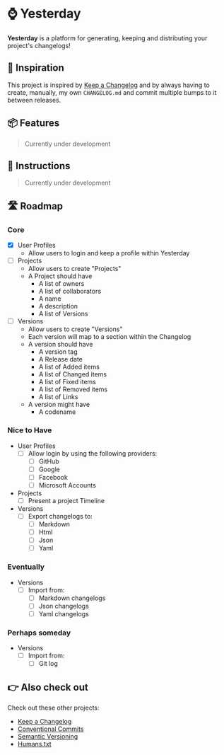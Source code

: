 # ⌚ Yesterday

**Yesterday** is a platform for generating, keeping and distributing your project's changelogs!

## 💭 Inspiration

This project is inspired by [Keep a Changelog](https://keepachangelog.com/en/1.0.0/) and by always having to create, manually, my own `CHANGELOG.md` and commit multiple bumps to it between releases.

## 📦 Features

> Currently under development

## 🔧 Instructions

> Currently under development

## 🛣 Roadmap

### Core

+ [X] User Profiles
  + Allow users to login and keep a profile within Yesterday
+ [ ] Projects
  + Allow users to create "Projects"
  + A Project should have
    + A list of owners
    + A list of collaborators
    + A name
    + A description
    + A list of Versions
+ [ ] Versions
  + Allow users to create "Versions"
  + Each version will map to a section within the Changelog
  + A version should have
    + A version tag
    + A Release date
    + A list of Added items
    + A list of Changed items
    + A list of Fixed items
    + A list of Removed items
    + A list of Links
  + A version might have
    + A codename

### Nice to Have

+ User Profiles
  + [ ] Allow login by using the following providers:
    + [ ] GitHub
    + [ ] Google
    + [ ] Facebook
    + [ ] Microsoft Accounts
+ Projects
  + [ ] Present a project Timeline
+ Versions
  + [ ] Export changelogs to:
    + [ ] Markdown
    + [ ] Html
    + [ ] Json
    + [ ] Yaml  

### Eventually

+ Versions
  + [ ] Import from:
    + [ ] Markdown changelogs
    + [ ] Json changelogs
    + [ ] Yaml changelogs

### Perhaps someday

+ Versions
  + [ ] Import from:
    + [ ] Git log

## 👉 Also check out

Check out these other projects:

+ [Keep a Changelog](https://keepachangelog.com/en/1.0.0/)
+ [Conventional Commits](https://www.conventionalcommits.org/en/v1.0.0/)
+ [Semantic Versioning](https://semver.org/)
+ [Humans.txt](http://humanstxt.org/)